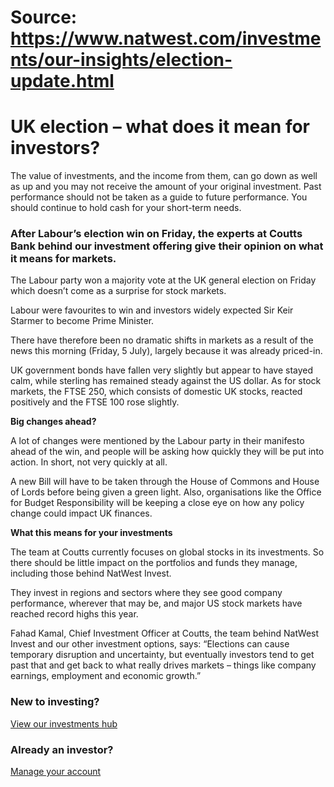 # Source: https://www.natwest.com/investments/our-insights/election-update.html

# **UK election – what does it mean for investors?**

The value of investments, and the income from them, can go down as well as up and you may not receive the amount of your original investment. Past performance should not be taken as a guide to future performance. You should continue to hold cash for your short-term needs.

### After Labour’s election win on Friday, the experts at Coutts Bank behind our investment offering give their opinion on what it means for markets.

The Labour party won a majority vote at the UK general election on Friday which doesn’t come as a surprise for stock markets.

Labour were favourites to win and investors widely expected Sir Keir Starmer to become Prime Minister.

There have therefore been no dramatic shifts in markets as a result of the news this morning (Friday, 5 July), largely because it was already priced-in.

UK government bonds have fallen very slightly but appear to have stayed calm, while sterling has remained steady against the US dollar. As for stock markets, the FTSE 250, which consists of domestic UK stocks, reacted positively and the FTSE 100 rose slightly.

**Big changes ahead?**

A lot of changes were mentioned by the Labour party in their manifesto ahead of the win, and people will be asking how quickly they will be put into action. In short, not very quickly at all.

A new Bill will have to be taken through the House of Commons and House of Lords before being given a green light. Also, organisations like the Office for Budget Responsibility will be keeping a close eye on how any policy change could impact UK finances.

**What this means for your investments**

The team at Coutts currently focuses on global stocks in its investments. So there should be little impact on the portfolios and funds they manage, including those behind NatWest Invest.

They invest in regions and sectors where they see good company performance, wherever that may be, and major US stock markets have reached record highs this year.

Fahad Kamal, Chief Investment Officer at Coutts, the team behind NatWest Invest and our other investment options, says: “Elections can cause temporary disruption and uncertainty, but eventually investors tend to get past that and get back to what really drives markets – things like company earnings, employment and economic growth.”

###

### New to investing?

[View our investments hub](https://www.natwest.com/investments.html "View our investments hub")

### Already an investor?

[Manage your account](https://invest.natwest.com/Root/Login "Manage your account")
